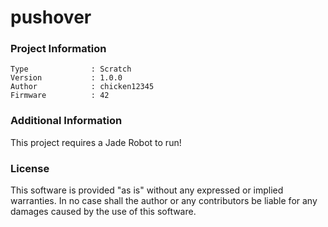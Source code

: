 pushover
================



### Project Information
```
Type              : Scratch
Version           : 1.0.0
Author            : chicken12345
Firmware          : 42
```

### Additional Information
This project requires a Jade Robot to run!

### License
This software is provided "as is" without any expressed or implied warranties.  In no case shall the author or any contributors be liable for any damages caused by the use of this software.

